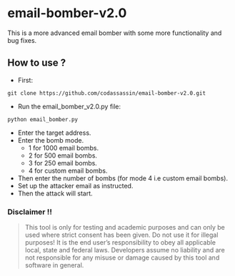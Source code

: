 # email-bomber-v2.0
This is a more advanced email bomber with some more functionality and bug fixes.

## How to use ?
* First:
```
git clone https://github.com/codassassin/email-bomber-v2.0.git
```
* Run the email_bomber_v2.0.py file:
```
python email_bomber.py
```
* Enter the target address.
* Enter the bomb mode.
  * 1 for 1000 email bombs.
  * 2 for 500 email bombs.
  * 3 for 250 email bombs.
  * 4 for custom email bombs.
* Then enter the number of bombs (for mode 4 i.e custom email bombs).
* Set up the attacker email as instructed.
* Then the attack will start.

### Disclaimer !!

> This tool is only for testing and academic purposes and can only be used where strict consent has been given. Do not use it for
> illegal purposes! It is the end user’s responsibility to obey all applicable local, state and federal laws. Developers assume no
> liability and are not responsible for any misuse or damage caused by this tool and software in general.
